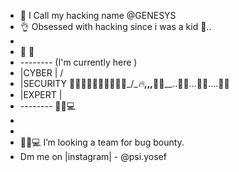 - 👋 I Call my hacking name @GENESYS
- 👌 Obsessed with hacking since i was a kid 👀..
-
-    🚩      🚩
-    *--------*                                     (I'm currently here )
-    |CYBER   |                           /
-    |SECURITY             __🚣‍♀️🏊‍♀️🏊‍♀️🏊‍♀️🏊‍♀️___/\__🔥___,,,__🏃‍♂️__..🏃‍♂️...🏃‍♀️....🚶‍♂️
-    |EXPERT  |    
-    *--------*    🙎‍♂💻
-
-
- 🙎‍♂💻 I’m looking a team for bug bounty.
- Dm me on |instagram| - @psi.yosef

<!---
GENESYS101/GENESYS101 is a ✨ special ✨ repository because its `README.md` (this file) appears on your GitHub profile.
You can click the Preview link to take a look at your changes.
--->
